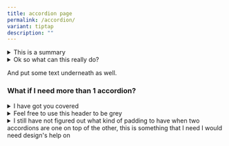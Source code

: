```yaml
---
title: accordion page
permalink: /accordion/
variant: tiptap
description: ""
---
```

<details class="isomer-details"><summary>This is a summary</summary><div data-type="detailsContent" class="isomer-details-content"><p>And this is a text block.</p></div></details><details class="isomer-details"><summary>Ok so what can this really do?</summary><div data-type="detailsContent" class="isomer-details-content"><p>You can use this for QnA!</p></div></details><p>And put some text underneath as well.</p><h3>What if I need more than 1 accordion?</h3><div data-type="detailGroup" class="isomer-accordion isomer-accordion-gray"><details class="isomer-details"><summary>I have got you covered</summary><div data-type="detailsContent" class="isomer-details-content"><p>This one has different styles</p></div></details><details class="isomer-details"><summary>Feel free to use this header to be grey</summary><div data-type="detailsContent" class="isomer-details-content"><p>I will always be your site's secondary colour tho</p></div></details></div><div data-type="detailGroup" class="isomer-accordion-group isomer-accordion isomer-accordion-white"><details class="isomer-details"><summary>I still have not figured out what kind of padding to have when two accordions are one on top of the other, this is something that I need I would need design's help on</summary><div data-type="detailsContent" class="isomer-details-content"><p>I also need to test if this really really really really really really really really really really really really really really really really really really really really really really really really really really really really really really really really really really really really really really really really really really really really really really really really really really really really really really really really really really really really really really really really really really really really long text would cause issues, hoepfully not</p></div></details></div><p></p>